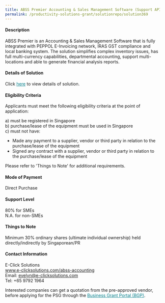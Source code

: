 ```yaml
---
title: ABSS Premier Accounting & Sales Management Software (Support API) Version 23 - Package C with E-Invoicing & Training(1 User)
permalink: /productivity-solutions-grant/solutionrepo/solution369
---
```


#### Description

ABSS Premier is an Accounting & Sales Management Software that is fully integrated with PEPPOL E-Invoicing network, IRAS GST compliance and local banking system. The solution simplifies complex inventory issues, has full multi-currency capabilities, departmental accounting, support multi-locations and able to generate financial analysis reports.

#### Details of Solution

Click <a href='https://govassist.gobusiness.gov.sg/images/psg/E-Click_Solutions_20200033_Annex_3_20200625144550_Part_2.pdf' style='color:#037e8a'>here</a> to view details of solution.

#### Eligibility Criteria

Applicants must meet the following eligibility criteria at the point of application:

a) must be registered in Singapore <br>
b) purchase/lease of the equipment must be used in Singapore <br>
c) must not have:
- Made any payment to a supplier, vendor or third party in relation to the purchase/lease of the equipment
- Signed any contract with a supplier, vendor or third party in relation to the purchase/lease of the equipment

Please refer to 'Things to Note' for additional requirements.

#### Mode of Payment
Direct Purchase

#### Support Level
80% for SMEs <br>
N.A. for non-SMEs

#### Things to Note
Minimum 30% ordinary shares (ultimate individual ownership) held directly/indirectly by Singaporean/PR

#### Contact Information
E-Click Solutions<br>www.e-clicksolutions.com/abss-accounting<br>Email: evelyn@e-clicksolutions.com<br>Tel: +65 9792 1964

Interested companies can get a quotation from the pre-approved vendor, before applying for the PSG through the <a target='_blank' style='color:#037e8a' href='https://www.businessgrants.gov.sg/'>Business Grant Portal (BGP)</a>.
